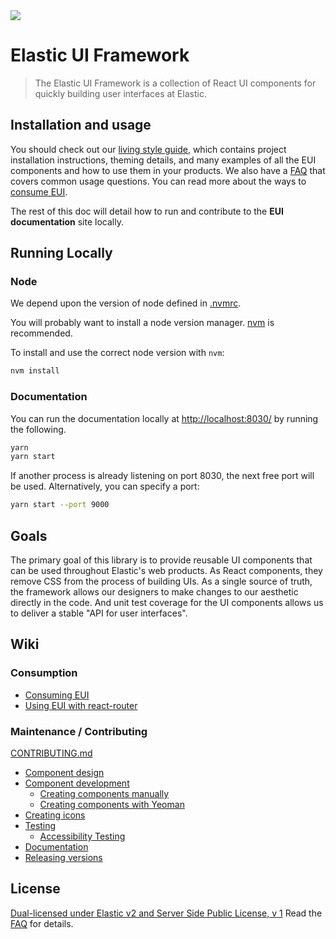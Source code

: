 <img src="https://repository-images.githubusercontent.com/107422373/b6180480-a1d7-11eb-8a3c-902086232aa7" />

# Elastic UI Framework

> The Elastic UI Framework is a collection of React UI components for quickly building user interfaces at Elastic.

## Installation and usage

You should check out our [living style guide][docs], which contains project installation instructions, theming details, and many examples of all the EUI components and how to use them in your products. We also have a [FAQ][faq] that covers common usage questions. You can read more about the ways to [consume EUI][consuming].

The rest of this doc will detail how to run and contribute to the **EUI documentation** site locally.

## Running Locally

### Node

We depend upon the version of node defined in [.nvmrc](.nvmrc).

You will probably want to install a node version manager. [nvm](https://github.com/creationix/nvm) is recommended.

To install and use the correct node version with `nvm`:

```bash
nvm install
```

### Documentation

You can run the documentation locally at [http://localhost:8030/](http://localhost:8030/) by running the following.

```bash
yarn
yarn start
```

If another process is already listening on port 8030, the next free port will be used. Alternatively, you can specify a port:

```bash
yarn start --port 9000
```

## Goals

The primary goal of this library is to provide reusable UI components that can be used throughout
Elastic's web products. As React components, they remove CSS from the process of building UIs.
As a single source of truth, the framework allows our designers to make changes to our aesthetic
directly in the code. And unit test coverage for the UI components allows us to deliver a stable
"API for user interfaces".


## Wiki

### Consumption

* [Consuming EUI][consuming]
* [Using EUI with react-router](wiki/react-router.md)

### Maintenance / Contributing

[CONTRIBUTING.md](CONTRIBUTING.md)

* [Component design](wiki/component-design.md)
* [Component development](wiki/component-development.md)
  * [Creating components manually](wiki/creating-components-manually.md)
  * [Creating components with Yeoman](wiki/creating-components-yeoman.md)
* [Creating icons](wiki/creating-icons.md)
* [Testing](wiki/testing.md)
  * [Accessibility Testing](wiki/automated-accessibility-testing.md)
* [Documentation](wiki/documentation-guidelines.md)
* [Releasing versions](wiki/releasing-versions.md)

## License

[Dual-licensed under Elastic v2 and Server Side Public License, v 1][license] Read the [FAQ][faq] for details.

[license]: LICENSE.txt
[faq]: FAQ.md
[consuming]: wiki/consuming.md
[docs]: https://elastic.github.io/eui/
